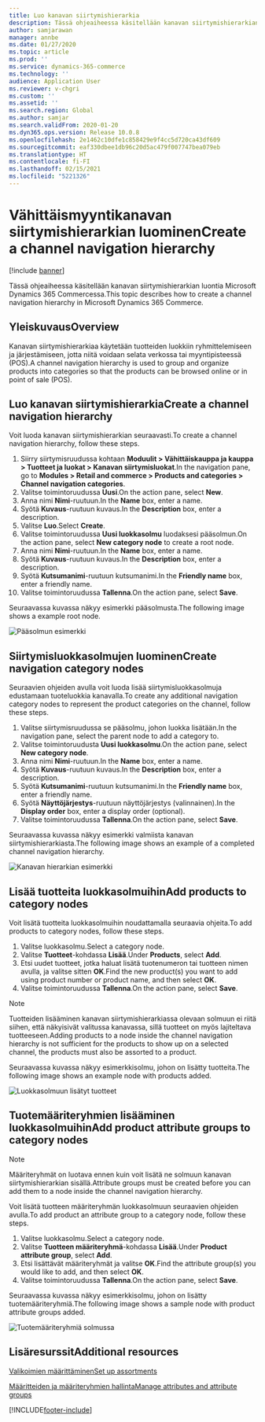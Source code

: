 ```yaml
---
title: Luo kanavan siirtymishierarkia
description: Tässä ohjeaiheessa käsitellään kanavan siirtymishierarkian luontia Microsoft Dynamics 365 Commercessa.
author: samjarawan
manager: annbe
ms.date: 01/27/2020
ms.topic: article
ms.prod: ''
ms.service: dynamics-365-commerce
ms.technology: ''
audience: Application User
ms.reviewer: v-chgri
ms.custom: ''
ms.assetid: ''
ms.search.region: Global
ms.author: samjar
ms.search.validFrom: 2020-01-20
ms.dyn365.ops.version: Release 10.0.8
ms.openlocfilehash: 2e1462c10dfe1c858429e9f4cc5d720ca43df609
ms.sourcegitcommit: eaf330dbee1db96c20d5ac479f007747bea079eb
ms.translationtype: HT
ms.contentlocale: fi-FI
ms.lasthandoff: 02/15/2021
ms.locfileid: "5221326"
---
```

# <a name="create-a-channel-navigation-hierarchy"></a><span data-ttu-id="837d9-103">Vähittäismyyntikanavan siirtymishierarkian luominen</span><span class="sxs-lookup"><span data-stu-id="837d9-103">Create a channel navigation hierarchy</span></span>


[!include [banner](includes/banner.md)]

<span data-ttu-id="837d9-104">Tässä ohjeaiheessa käsitellään kanavan siirtymishierarkian luontia Microsoft Dynamics 365 Commercessa.</span><span class="sxs-lookup"><span data-stu-id="837d9-104">This topic describes how to create a channel navigation hierarchy in Microsoft Dynamics 365 Commerce.</span></span>

## <a name="overview"></a><span data-ttu-id="837d9-105">Yleiskuvaus</span><span class="sxs-lookup"><span data-stu-id="837d9-105">Overview</span></span>

<span data-ttu-id="837d9-106">Kanavan siirtymishierarkiaa käytetään tuotteiden luokkiin ryhmittelemiseen ja järjestämiseen, jotta niitä voidaan selata verkossa tai myyntipisteessä (POS).</span><span class="sxs-lookup"><span data-stu-id="837d9-106">A channel navigation hierarchy is used to group and organize products into categories so that the products can be browsed online or in point of sale (POS).</span></span>

## <a name="create-a-channel-navigation-hierarchy"></a><span data-ttu-id="837d9-107">Luo kanavan siirtymishierarkia</span><span class="sxs-lookup"><span data-stu-id="837d9-107">Create a channel navigation hierarchy</span></span>

<span data-ttu-id="837d9-108">Voit luoda kanavan siirtymishierarkian seuraavasti.</span><span class="sxs-lookup"><span data-stu-id="837d9-108">To create a channel navigation hierarchy, follow these steps.</span></span>

1. <span data-ttu-id="837d9-109">Siirry siirtymisruudussa kohtaan **Moduulit \> Vähittäiskauppa ja kauppa \> Tuotteet ja luokat \> Kanavan siirtymisluokat**.</span><span class="sxs-lookup"><span data-stu-id="837d9-109">In the navigation pane, go to **Modules \> Retail and commerce \> Products and categories \> Channel navigation categories**.</span></span>
1. <span data-ttu-id="837d9-110">Valitse toimintoruudussa **Uusi**.</span><span class="sxs-lookup"><span data-stu-id="837d9-110">On the action pane, select **New**.</span></span>
1. <span data-ttu-id="837d9-111">Anna nimi **Nimi**-ruutuun.</span><span class="sxs-lookup"><span data-stu-id="837d9-111">In the **Name** box, enter a name.</span></span>
1. <span data-ttu-id="837d9-112">Syötä **Kuvaus**-ruutuun kuvaus.</span><span class="sxs-lookup"><span data-stu-id="837d9-112">In the **Description** box, enter a description.</span></span>
1. <span data-ttu-id="837d9-113">Valitse **Luo**.</span><span class="sxs-lookup"><span data-stu-id="837d9-113">Select **Create**.</span></span>
1. <span data-ttu-id="837d9-114">Valitse toimintoruudussa **Uusi luokkasolmu** luodaksesi pääsolmun.</span><span class="sxs-lookup"><span data-stu-id="837d9-114">On the action pane, select **New category node** to create a root node.</span></span>
1. <span data-ttu-id="837d9-115">Anna nimi **Nimi**-ruutuun.</span><span class="sxs-lookup"><span data-stu-id="837d9-115">In the **Name** box, enter a name.</span></span>
1. <span data-ttu-id="837d9-116">Syötä **Kuvaus**-ruutuun kuvaus.</span><span class="sxs-lookup"><span data-stu-id="837d9-116">In the **Description** box, enter a description.</span></span>
1. <span data-ttu-id="837d9-117">Syötä **Kutsumanimi**-ruutuun kutsumanimi.</span><span class="sxs-lookup"><span data-stu-id="837d9-117">In the **Friendly name** box, enter a friendly name.</span></span>
1. <span data-ttu-id="837d9-118">Valitse toimintoruudussa **Tallenna**.</span><span class="sxs-lookup"><span data-stu-id="837d9-118">On the action pane, select **Save**.</span></span>

<span data-ttu-id="837d9-119">Seuraavassa kuvassa näkyy esimerkki pääsolmusta.</span><span class="sxs-lookup"><span data-stu-id="837d9-119">The following image shows a example root node.</span></span>

![Pääsolmun esimerkki](media/create-channel-hierarchy-1.png)

## <a name="create-navigation-category-nodes"></a><span data-ttu-id="837d9-121">Siirtymisluokkasolmujen luominen</span><span class="sxs-lookup"><span data-stu-id="837d9-121">Create navigation category nodes</span></span>

<span data-ttu-id="837d9-122">Seuraavien ohjeiden avulla voit luoda lisää siirtymisluokkasolmuja edustamaan tuoteluokkia kanavalla.</span><span class="sxs-lookup"><span data-stu-id="837d9-122">To create any additional navigation category nodes to represent the product categories on the channel, follow these steps.</span></span>

1. <span data-ttu-id="837d9-123">Valitse siirtymisruudussa se pääsolmu, johon luokka lisätään.</span><span class="sxs-lookup"><span data-stu-id="837d9-123">In the navigation pane, select the parent node to add a category to.</span></span>
1. <span data-ttu-id="837d9-124">Valitse toimintoruudusta **Uusi luokkasolmu**.</span><span class="sxs-lookup"><span data-stu-id="837d9-124">On the action pane, select **New category node**.</span></span>
1. <span data-ttu-id="837d9-125">Anna nimi **Nimi**-ruutuun.</span><span class="sxs-lookup"><span data-stu-id="837d9-125">In the **Name** box, enter a name.</span></span>
1. <span data-ttu-id="837d9-126">Syötä **Kuvaus**-ruutuun kuvaus.</span><span class="sxs-lookup"><span data-stu-id="837d9-126">In the **Description** box, enter a description.</span></span>
1. <span data-ttu-id="837d9-127">Syötä **Kutsumanimi**-ruutuun kutsumanimi.</span><span class="sxs-lookup"><span data-stu-id="837d9-127">In the **Friendly name** box, enter a friendly name.</span></span>
1. <span data-ttu-id="837d9-128">Syötä **Näyttöjärjestys**-ruutuun näyttöjärjestys (valinnainen).</span><span class="sxs-lookup"><span data-stu-id="837d9-128">In the **Display order** box, enter a display order (optional).</span></span>
1. <span data-ttu-id="837d9-129">Valitse toimintoruudussa **Tallenna**.</span><span class="sxs-lookup"><span data-stu-id="837d9-129">On the action pane, select **Save**.</span></span>

<span data-ttu-id="837d9-130">Seuraavassa kuvassa näkyy esimerkki valmiista kanavan siirtymishierarkiasta.</span><span class="sxs-lookup"><span data-stu-id="837d9-130">The following image shows an example of a completed channel navigation hierarchy.</span></span>

![Kanavan hierarkian esimerkki](media/create-channel-hierarchy-2.png)

## <a name="add-products-to-category-nodes"></a><span data-ttu-id="837d9-132">Lisää tuotteita luokkasolmuihin</span><span class="sxs-lookup"><span data-stu-id="837d9-132">Add products to category nodes</span></span>

<span data-ttu-id="837d9-133">Voit lisätä tuotteita luokkasolmuihin noudattamalla seuraavia ohjeita.</span><span class="sxs-lookup"><span data-stu-id="837d9-133">To add products to category nodes, follow these steps.</span></span>

1. <span data-ttu-id="837d9-134">Valitse luokkasolmu.</span><span class="sxs-lookup"><span data-stu-id="837d9-134">Select a category node.</span></span>
1. <span data-ttu-id="837d9-135">Valitse **Tuotteet**-kohdassa **Lisää**.</span><span class="sxs-lookup"><span data-stu-id="837d9-135">Under **Products**, select **Add**.</span></span>
1. <span data-ttu-id="837d9-136">Etsi uudet tuotteet, jotka haluat lisätä tuotenumeron tai tuotteen nimen avulla, ja valitse sitten **OK**.</span><span class="sxs-lookup"><span data-stu-id="837d9-136">Find the new product(s) you want to add using product number or product name, and then select **OK**.</span></span>
1. <span data-ttu-id="837d9-137">Valitse toimintoruudussa **Tallenna**.</span><span class="sxs-lookup"><span data-stu-id="837d9-137">On the action pane, select **Save**.</span></span>

> [!NOTE]
> <span data-ttu-id="837d9-138">Tuotteiden lisääminen kanavan siirtymishierarkiassa olevaan solmuun ei riitä siihen, että näkyisivät valitussa kanavassa, sillä tuotteet on myös lajiteltava tuotteeseen.</span><span class="sxs-lookup"><span data-stu-id="837d9-138">Adding products to a node inside the channel navigation hierarchy is not sufficient for the products to show up on a selected channel, the products must also be assorted to a product.</span></span>

<span data-ttu-id="837d9-139">Seuraavassa kuvassa näkyy esimerkkisolmu, johon on lisätty tuotteita.</span><span class="sxs-lookup"><span data-stu-id="837d9-139">The following image shows an example node with products added.</span></span>

![Luokkasolmuun lisätyt tuotteet](media/create-channel-hierarchy-3.png)

## <a name="add-product-attribute-groups-to-category-nodes"></a><span data-ttu-id="837d9-141">Tuotemääriteryhmien lisääminen luokkasolmuihin</span><span class="sxs-lookup"><span data-stu-id="837d9-141">Add product attribute groups to category nodes</span></span>

> [!NOTE]
> <span data-ttu-id="837d9-142">Määriteryhmät on luotava ennen kuin voit lisätä ne solmuun kanavan siirtymishierarkian sisällä.</span><span class="sxs-lookup"><span data-stu-id="837d9-142">Attribute groups must be created before you can add them to a node inside the channel navigation hierarchy.</span></span>

<span data-ttu-id="837d9-143">Voit lisätä tuotteen määriteryhmän luokkasolmuun seuraavien ohjeiden avulla.</span><span class="sxs-lookup"><span data-stu-id="837d9-143">To add product an attribute group to a category node, follow these steps.</span></span>

1. <span data-ttu-id="837d9-144">Valitse luokkasolmu.</span><span class="sxs-lookup"><span data-stu-id="837d9-144">Select a category node.</span></span>
1. <span data-ttu-id="837d9-145">Valitse **Tuotteen määriteryhmä**-kohdassa **Lisää**.</span><span class="sxs-lookup"><span data-stu-id="837d9-145">Under **Product attribute group**, select **Add**.</span></span>
1. <span data-ttu-id="837d9-146">Etsi lisättävät määriteryhmät ja valitse **OK**.</span><span class="sxs-lookup"><span data-stu-id="837d9-146">Find the attribute group(s) you would like to add, and then select **OK**.</span></span>
1. <span data-ttu-id="837d9-147">Valitse toimintoruudussa **Tallenna**.</span><span class="sxs-lookup"><span data-stu-id="837d9-147">On the action pane, select **Save**.</span></span>

<span data-ttu-id="837d9-148">Seuraavassa kuvassa näkyy esimerkkisolmu, johon on lisätty tuotemääriteryhmiä.</span><span class="sxs-lookup"><span data-stu-id="837d9-148">The following image shows a sample node with product attribute groups added.</span></span>

![Tuotemääriteryhmiä solmussa](media/create-channel-hierarchy-4.png)

## <a name="additional-resources"></a><span data-ttu-id="837d9-150">Lisäresurssit</span><span class="sxs-lookup"><span data-stu-id="837d9-150">Additional resources</span></span>

[<span data-ttu-id="837d9-151">Valikoimien määrittäminen</span><span class="sxs-lookup"><span data-stu-id="837d9-151">Set up assortments</span></span>](set-up-assortments.md)

[<span data-ttu-id="837d9-152">Määritteiden ja määriteryhmien hallinta</span><span class="sxs-lookup"><span data-stu-id="837d9-152">Manage attributes and attribute groups</span></span>](attribute-attributegroups-lifecycle.md)


[!INCLUDE[footer-include](../includes/footer-banner.md)]